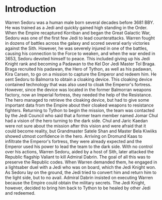 # Introduction

Warren Sedoru was a human male born several decades before 3681 BBY.
He was trained as a Jedi and quickly gained high standing in the Order.
When the Empire recaptured Korriban and began the Great Galactic War, Sedoru was one of the first few Jedi to lead counterattacks.
Warren fought in dozens of battles across the galaxy and scored several early victories against the Sith.
However, he was severely injured in one of the battles, causing his connection to the Force to weaken, and when the war ended in 3653, Sedoru devoted himself to peace.
This included giving up his Jedi Knight rank and becoming a Padawan to the Kel Dor Jedi Master Tol Braga.
Braga recruited his padawan, the Hero of Tython, as well as his padawan, Kira Carsen, to go on a mission to capture the Emperor and redeem him.
He sent Sedoru to Balmorra to obtain a cloaking device.
This cloaking device contained technology that was also used to cloak the Emperor's fortress.
However, since the device was located in the former Balmorran weapons factory, now an Imperial fortress, they needed the help of the Resistance.
The hero managed to retrieve the cloaking device, but had to give some important data from the Empire about their cloaked weapons to resistance fighters.
Returning to Tython to begin the mission, the team was contacted by the Jedi Council who said that a former team member named Jomar Chul had a vision of the hero turning to the dark side.
Chul and Jaric Kaedan were not sure about the mission after this vision and were afraid that it could become reality, but Grandmaster Satele Shan and Master Bela Kiwiiks showed utmost confidence in the hero.
Arriving on Dromund Kaas to infiltrate the Emperor's fortress, they were already expected and the Emperor used his power to lead the team to the dark side.
With no control over his actions, Warren Sedoru, aided by a host of Sith, later attacked the Republic flagship Valiant to kill Admiral Dabrin.
The goal of all this was to preserve the Republic codes.
When Warren demanded them, he engaged in a lightsaber duel with a Jedi who was on board, which the Jedi Knight won.
As Sedoru lay on the ground, the Jedi tried to convert him and return him to the light side, but to no avail.
Admiral Dabrin insisted on executing Warren because the Empire could obtain the military secrets.
The Jedi Knight, however, decided to bring him back to Tython to be healed by other Jedi and redeemed.

